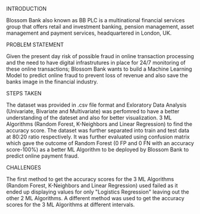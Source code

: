 INTRODUCTION

Blossom Bank also known as BB PLC is a multinational financial services group that offers retail and investment banking, pension management, asset management and payment services, headquartered in London, UK.

PROBLEM STATEMENT

Given the present day risk of possible fraud in online transaction processing and the need to have digital infrastrutures in place for 24/7 monitoring of these online transactions; Blossom Bank wants to build a Machine Learning Model to predict online fraud to prevent loss of revenue and also save the banks image in the financial industry.

STEPS TAKEN

The dataset was provided in .csv file format and Exloratory Data Analysis (Univariate, Bivariate and Multivariate) was perfomred to have a better understanding of the dateset and also for better visualization. 3 ML Algorithms (Random Forest, K-Neighbors and Linear Regression) to find the accuracy score. The dataset was further separated into train and test data at 80:20 ratio respectively. It was further evaluated using confusion matrix which gave the outcome of Random Forest (0 FP and 0 FN with an accuracy score-100%) as a better ML Algorithm to be deployed by Blossom Bank to predict online payment fraud.

CHALLENGES

The first method to get the accuracy scores for the 3 ML Algorithms (Random Forest, K-Neighbors and Linear Regression) used failed as it ended up displaying values for only "Logistics Regression" leaving out the other 2 ML Algorithms. A different method was used to get the accuracy scores for the 3 ML Algorithms at different intervals.
